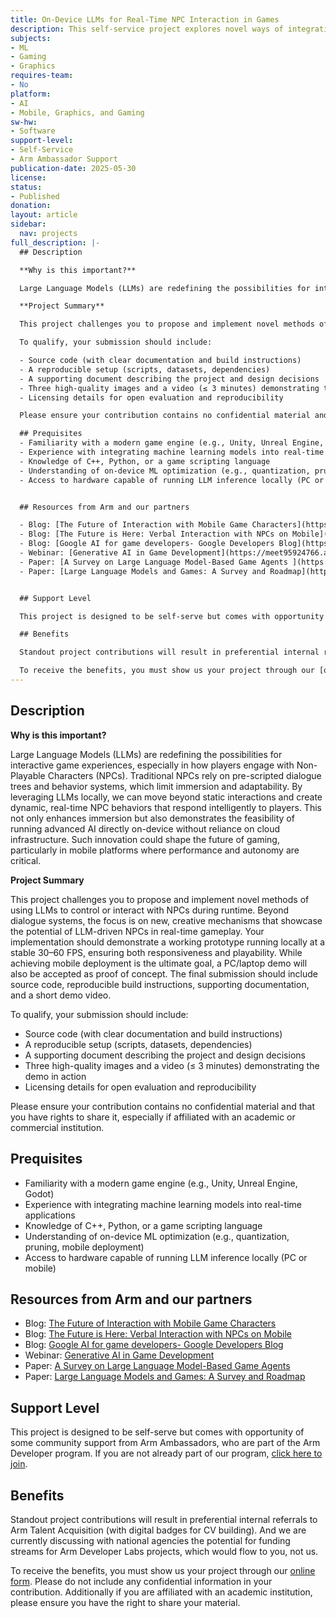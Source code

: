 ```yaml
---
title: On-Device LLMs for Real-Time NPC Interaction in Games
description: This self-service project explores novel ways of integrating Large Language Models (LLMs) into real-time gameplay to drive dynamic Non-Playable Character (NPC) interactions.
subjects:
- ML
- Gaming
- Graphics
requires-team:
- No
platform:
- AI
- Mobile, Graphics, and Gaming
sw-hw:
- Software
support-level:
- Self-Service
- Arm Ambassador Support
publication-date: 2025-05-30
license:
status:
- Published
donation:
layout: article
sidebar:
  nav: projects
full_description: |-
  ## Description

  **Why is this important?**

  Large Language Models (LLMs) are redefining the possibilities for interactive game experiences, especially in how players engage with Non-Playable Characters (NPCs). Traditional NPCs rely on pre-scripted dialogue trees and behavior systems, which limit immersion and adaptability. By leveraging LLMs locally, we can move beyond static interactions and create dynamic, real-time NPC behaviors that respond intelligently to players. This not only enhances immersion but also demonstrates the feasibility of running advanced AI directly on-device without reliance on cloud infrastructure. Such innovation could shape the future of gaming, particularly in mobile platforms where performance and autonomy are critical.

  **Project Summary**

  This project challenges you to propose and implement novel methods of using LLMs to control or interact with NPCs during runtime. Beyond dialogue systems, the focus is on new, creative mechanisms that showcase the potential of LLM-driven NPCs in real-time gameplay. Your implementation should demonstrate a working prototype running locally at a stable 30–60 FPS, ensuring both responsiveness and playability. While achieving mobile deployment is the ultimate goal, a PC/laptop demo will also be accepted as proof of concept. The final submission should include source code, reproducible build instructions, supporting documentation, and a short demo video.

  To qualify, your submission should include:

  - Source code (with clear documentation and build instructions)
  - A reproducible setup (scripts, datasets, dependencies)
  - A supporting document describing the project and design decisions
  - Three high-quality images and a video (≤ 3 minutes) demonstrating the demo in action
  - Licensing details for open evaluation and reproducibility

  Please ensure your contribution contains no confidential material and that you have rights to share it, especially if affiliated with an academic or commercial institution.

  ## Prequisites
  - Familiarity with a modern game engine (e.g., Unity, Unreal Engine, Godot)
  - Experience with integrating machine learning models into real-time applications
  - Knowledge of C++, Python, or a game scripting language
  - Understanding of on-device ML optimization (e.g., quantization, pruning, mobile deployment)
  - Access to hardware capable of running LLM inference locally (PC or mobile)


  ## Resources from Arm and our partners

  - Blog: [The Future of Interaction with Mobile Game Characters](https://dl.acm.org/doi/10.1145/3641234.3671019)
  - Blog: [The Future is Here: Verbal Interaction with NPCs on Mobile](https://doi.org/10.1145/3664294.3664365)
  - Blog: [Google AI for game developers- Google Developers Blog](https://developers.googleblog.com/en/google-ai-for-game-developers/)
  - Webinar: [Generative AI in Game Development](https://meet95924766.adobeconnect.com/pkevz158x6tp/)
  - Paper: [A Survey on Large Language Model-Based Game Agents ](https://arxiv.org/abs/2404.02039)
  - Paper: [Large Language Models and Games: A Survey and Roadmap](https://arxiv.org/abs/2402.18659)


  ## Support Level

  This project is designed to be self-serve but comes with opportunity of some community support from Arm Ambassadors, who are part of the Arm Developer program. If you are not already part of our program, [click here to join](https://www.arm.com/resources/developer-program?#register).

  ## Benefits 

  Standout project contributions will result in preferential internal referrals to Arm Talent Acquisition (with digital badges for CV building).  And we are currently discussing with national agencies the potential for funding streams for Arm Developer Labs projects, which would flow to you, not us.

  To receive the benefits, you must show us your project through our [online form](https://forms.office.com/e/VZnJQLeRhD). Please do not include any confidential information in your contribution. Additionally if you are affiliated with an academic institution, please ensure you have the right to share your material.
---
```

## Description

**Why is this important?**

Large Language Models (LLMs) are redefining the possibilities for interactive game experiences, especially in how players engage with Non-Playable Characters (NPCs). Traditional NPCs rely on pre-scripted dialogue trees and behavior systems, which limit immersion and adaptability. By leveraging LLMs locally, we can move beyond static interactions and create dynamic, real-time NPC behaviors that respond intelligently to players. This not only enhances immersion but also demonstrates the feasibility of running advanced AI directly on-device without reliance on cloud infrastructure. Such innovation could shape the future of gaming, particularly in mobile platforms where performance and autonomy are critical.

**Project Summary**

This project challenges you to propose and implement novel methods of using LLMs to control or interact with NPCs during runtime. Beyond dialogue systems, the focus is on new, creative mechanisms that showcase the potential of LLM-driven NPCs in real-time gameplay. Your implementation should demonstrate a working prototype running locally at a stable 30–60 FPS, ensuring both responsiveness and playability. While achieving mobile deployment is the ultimate goal, a PC/laptop demo will also be accepted as proof of concept. The final submission should include source code, reproducible build instructions, supporting documentation, and a short demo video.

To qualify, your submission should include:

- Source code (with clear documentation and build instructions)
- A reproducible setup (scripts, datasets, dependencies)
- A supporting document describing the project and design decisions
- Three high-quality images and a video (≤ 3 minutes) demonstrating the demo in action
- Licensing details for open evaluation and reproducibility

Please ensure your contribution contains no confidential material and that you have rights to share it, especially if affiliated with an academic or commercial institution.

## Prequisites
- Familiarity with a modern game engine (e.g., Unity, Unreal Engine, Godot)
- Experience with integrating machine learning models into real-time applications
- Knowledge of C++, Python, or a game scripting language
- Understanding of on-device ML optimization (e.g., quantization, pruning, mobile deployment)
- Access to hardware capable of running LLM inference locally (PC or mobile)


## Resources from Arm and our partners

- Blog: [The Future of Interaction with Mobile Game Characters](https://dl.acm.org/doi/10.1145/3641234.3671019)
- Blog: [The Future is Here: Verbal Interaction with NPCs on Mobile](https://doi.org/10.1145/3664294.3664365)
- Blog: [Google AI for game developers- Google Developers Blog](https://developers.googleblog.com/en/google-ai-for-game-developers/)
- Webinar: [Generative AI in Game Development](https://meet95924766.adobeconnect.com/pkevz158x6tp/)
- Paper: [A Survey on Large Language Model-Based Game Agents ](https://arxiv.org/abs/2404.02039)
- Paper: [Large Language Models and Games: A Survey and Roadmap](https://arxiv.org/abs/2402.18659)


## Support Level

This project is designed to be self-serve but comes with opportunity of some community support from Arm Ambassadors, who are part of the Arm Developer program. If you are not already part of our program, [click here to join](https://www.arm.com/resources/developer-program?#register).

## Benefits 

Standout project contributions will result in preferential internal referrals to Arm Talent Acquisition (with digital badges for CV building).  And we are currently discussing with national agencies the potential for funding streams for Arm Developer Labs projects, which would flow to you, not us.

To receive the benefits, you must show us your project through our [online form](https://forms.office.com/e/VZnJQLeRhD). Please do not include any confidential information in your contribution. Additionally if you are affiliated with an academic institution, please ensure you have the right to share your material.